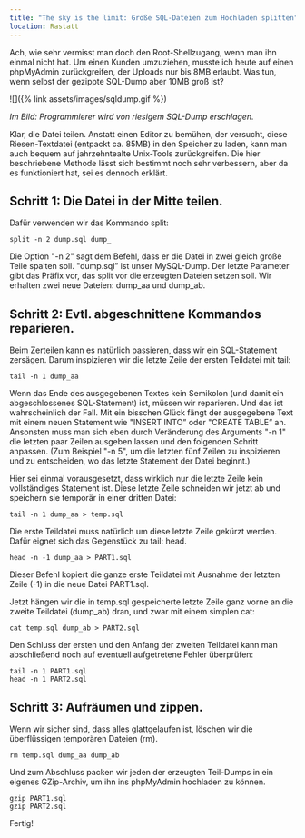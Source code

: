 ```yaml
---
title: "The sky is the limit: Große SQL-Dateien zum Hochladen splitten"
location: Rastatt
---
```

Ach, wie sehr vermisst man doch den Root-Shellzugang, wenn man ihn einmal nicht hat. Um einen Kunden umzuziehen, musste ich heute auf einen phpMyAdmin zurückgreifen, der Uploads nur bis 8MB erlaubt. Was tun, wenn selbst der gezippte SQL-Dump aber 10MB groß ist?

![]({% link assets/images/sqldump.gif %})

*Im Bild: Programmierer wird von riesigem SQL-Dump erschlagen.*

Klar, die Datei teilen. Anstatt einen Editor zu bemühen, der versucht, diese Riesen-Textdatei (entpackt ca. 85MB) in den Speicher zu laden, kann man auch bequem auf jahrzehntealte Unix-Tools zurückgreifen. Die hier beschriebene Methode lässt sich bestimmt noch sehr verbessern, aber da es funktioniert hat, sei es dennoch erklärt.

## Schritt 1: Die Datei in der Mitte teilen.
Dafür verwenden wir das Kommando split:

```
split -n 2 dump.sql dump_
```

Die Option "-n 2" sagt dem Befehl, dass er die Datei in zwei gleich große Teile spalten soll. "dump.sql” ist unser MySQL-Dump. Der letzte Parameter gibt das Präfix vor, das split vor die erzeugten Dateien setzen soll. Wir erhalten zwei neue Dateien: dump_aa und dump_ab.

## Schritt 2: Evtl. abgeschnittene Kommandos reparieren.
Beim Zerteilen kann es natürlich passieren, dass wir ein SQL-Statement zersägen. Darum inspizieren wir die letzte Zeile der ersten Teildatei mit tail:

```
tail -n 1 dump_aa
```

Wenn das Ende des ausgegebenen Textes kein Semikolon (und damit ein abgeschlossenes SQL-Statement) ist, müssen wir reparieren. Und das ist wahrscheinlich der Fall. Mit ein bisschen Glück fängt der ausgegebene Text mit einem neuen Statement wie "INSERT INTO” oder "CREATE TABLE” an. Ansonsten muss man sich eben durch Veränderung des Arguments "-n 1" die letzten paar Zeilen ausgeben lassen und den folgenden Schritt anpassen. (Zum Beispiel "-n 5", um die letzten fünf Zeilen zu inspizieren und zu entscheiden, wo das letzte Statement der Datei beginnt.)

Hier sei einmal vorausgesetzt, dass wirklich nur die letzte Zeile kein vollständiges Statement ist. Diese letzte Zeile schneiden wir jetzt ab und speichern sie temporär in einer dritten Datei:

```
tail -n 1 dump_aa > temp.sql
```

Die erste Teildatei muss natürlich um diese letzte Zeile gekürzt werden. Dafür eignet sich das Gegenstück zu tail: head.

```
head -n -1 dump_aa > PART1.sql
```

Dieser Befehl kopiert die ganze erste Teildatei mit Ausnahme der letzten Zeile (-1) in die neue Datei PART1.sql.

Jetzt hängen wir die in temp.sql gespeicherte letzte Zeile ganz vorne an die zweite Teildatei (dump_ab) dran, und zwar mit einem simplen cat:

```
cat temp.sql dump_ab > PART2.sql
```

Den Schluss der ersten und den Anfang der zweiten Teildatei kann man abschließend noch auf eventuell aufgetretene Fehler überprüfen:

```
tail -n 1 PART1.sql
head -n 1 PART2.sql
```

## Schritt 3: Aufräumen und zippen.
Wenn wir sicher sind, dass alles glattgelaufen ist, löschen wir die überflüssigen temporären Dateien (rm).

```
rm temp.sql dump_aa dump_ab
```

Und zum Abschluss packen wir jeden der erzeugten Teil-Dumps in ein eigenes GZip-Archiv, um ihn ins phpMyAdmin hochladen zu können.

```
gzip PART1.sql
gzip PART2.sql
```

Fertig!
